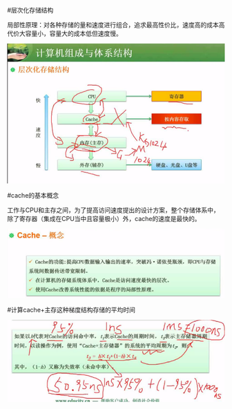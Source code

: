 #层次化存储结构

局部性原理：对各种存储的量和速度进行组合，追求最高性价比，速度高的成本高代价大容量小，容量大的成本低但速度慢。

![](/imgs/1.2.11-1计算机层次存储结构.png)

#cache的基本概念

工作与CPU和主存之间，为了提高访问速度提出的设计方案，整个存储体系中，除了寄存器（集成在CPU当中且容量极小）外，cache的速度是最快的。

![](/imgs/1.2.11-2cache概念.png)

#计算cache+主存这种梯度结构存储的平均时间

![](/imgs/1.2.11-3计算cache+主存的平均存取时间.png)
